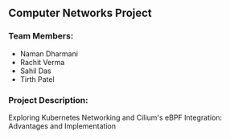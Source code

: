 ## Computer Networks Project

### Team Members:
- Naman Dharmani
- Rachit Verma
- Sahil Das
- Tirth Patel

### Project Description:
Exploring Kubernetes Networking and Cilium's eBPF Integration: Advantages and Implementation
